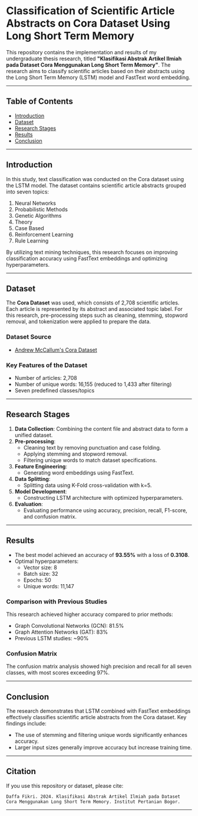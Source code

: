 # Classification of Scientific Article Abstracts on Cora Dataset Using Long Short Term Memory

This repository contains the implementation and results of my undergraduate thesis research, titled **"Klasifikasi Abstrak Artikel Ilmiah pada Dataset Cora Menggunakan Long Short Term Memory"**. The research aims to classify scientific articles based on their abstracts using the Long Short Term Memory (LSTM) model and FastText word embedding.

---

## Table of Contents

- [Introduction](#introduction)
- [Dataset](#dataset)
- [Research Stages](#research-stages)
- [Results](#results)
- [Conclusion](#conclusion)
---

## Introduction

In this study, text classification was conducted on the Cora dataset using the LSTM model. The dataset contains scientific article abstracts grouped into seven topics: 

1. Neural Networks
2. Probabilistic Methods
3. Genetic Algorithms
4. Theory
5. Case Based
6. Reinforcement Learning
7. Rule Learning

By utilizing text mining techniques, this research focuses on improving classification accuracy using FastText embeddings and optimizing hyperparameters.

---

## Dataset

The **Cora Dataset** was used, which consists of 2,708 scientific articles. Each article is represented by its abstract and associated topic label. For this research, pre-processing steps such as cleaning, stemming, stopword removal, and tokenization were applied to prepare the data.

### Dataset Source
- [Andrew McCallum's Cora Dataset](https://people.cs.umass.edu/~mccallum/data.html)

### Key Features of the Dataset
- Number of articles: 2,708
- Number of unique words: 16,155 (reduced to 1,433 after filtering)
- Seven predefined classes/topics

---

## Research Stages

1. **Data Collection**: Combining the content file and abstract data to form a unified dataset.
2. **Pre-processing**:
   - Cleaning text by removing punctuation and case folding.
   - Applying stemming and stopword removal.
   - Filtering unique words to match dataset specifications.
3. **Feature Engineering**:
   - Generating word embeddings using FastText.
4. **Data Splitting**:
   - Splitting data using K-Fold cross-validation with k=5.
5. **Model Development**:
   - Constructing LSTM architecture with optimized hyperparameters.
6. **Evaluation**:
   - Evaluating performance using accuracy, precision, recall, F1-score, and confusion matrix.

---

## Results

- The best model achieved an accuracy of **93.55%** with a loss of **0.3108**.
- Optimal hyperparameters:
  - Vector size: 8
  - Batch size: 32
  - Epochs: 50
  - Unique words: 11,147

### Comparison with Previous Studies
This research achieved higher accuracy compared to prior methods:
- Graph Convolutional Networks (GCN): 81.5%
- Graph Attention Networks (GAT): 83%
- Previous LSTM studies: ~90%

### Confusion Matrix
The confusion matrix analysis showed high precision and recall for all seven classes, with most scores exceeding 97%.

---

## Conclusion

The research demonstrates that LSTM combined with FastText embeddings effectively classifies scientific article abstracts from the Cora dataset. Key findings include:

- The use of stemming and filtering unique words significantly enhances accuracy.
- Larger input sizes generally improve accuracy but increase training time.

---
## Citation

If you use this repository or dataset, please cite:

```
Daffa Fikri. 2024. Klasifikasi Abstrak Artikel Ilmiah pada Dataset Cora Menggunakan Long Short Term Memory. Institut Pertanian Bogor.
```

---
